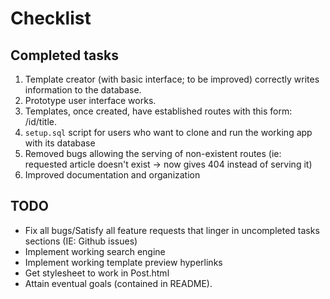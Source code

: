 # Checklist

## Completed tasks

1. Template creator (with basic interface; to be improved) correctly writes information to the database.
2. Prototype user interface works.
3. Templates, once created, have established routes with this form: /id/title.
4. `setup.sql` script for users who want to clone and run the working app with its database
5. Removed bugs allowing the serving of non-existent routes (ie: requested article doesn't exist -> now gives 404 instead of serving it)
6. Improved documentation and organization

## TODO

 - Fix all bugs/Satisfy all feature requests that linger in uncompleted tasks sections (IE: Github issues)
 - Implement working search engine
 - Implement working template preview hyperlinks
 - Get stylesheet to work in Post.html
 - Attain eventual goals (contained in README).



